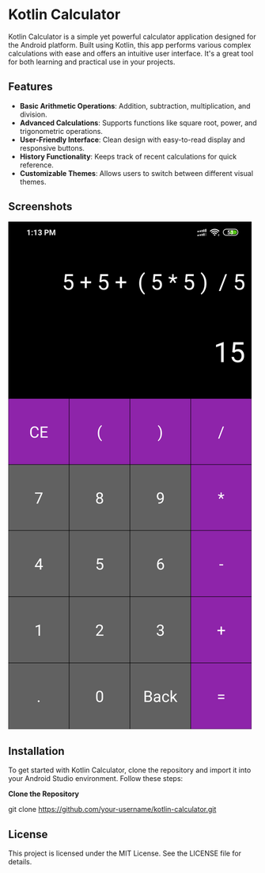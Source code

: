 # Kotlin Calculator

Kotlin Calculator is a simple yet powerful calculator application designed for the Android platform. Built using Kotlin, this app performs various complex calculations with ease and offers an intuitive user interface. It's a great tool for both learning and practical use in your projects.

## Features

- **Basic Arithmetic Operations**: Addition, subtraction, multiplication, and division.
- **Advanced Calculations**: Supports functions like square root, power, and trigonometric operations.
- **User-Friendly Interface**: Clean design with easy-to-read display and responsive buttons.
- **History Functionality**: Keeps track of recent calculations for quick reference.
- **Customizable Themes**: Allows users to switch between different visual themes.

## Screenshots

<div>
<img src="./Screenshot_2019-10-21-13-13-27-595_cdn.mykotlin.png" title="Kotlin Calculator example"/>
</div>

## Installation

To get started with Kotlin Calculator, clone the repository and import it into your Android Studio environment. Follow these steps:

 **Clone the Repository**
 
   git clone https://github.com/your-username/kotlin-calculator.git

## License
This project is licensed under the MIT License. See the LICENSE file for details.
